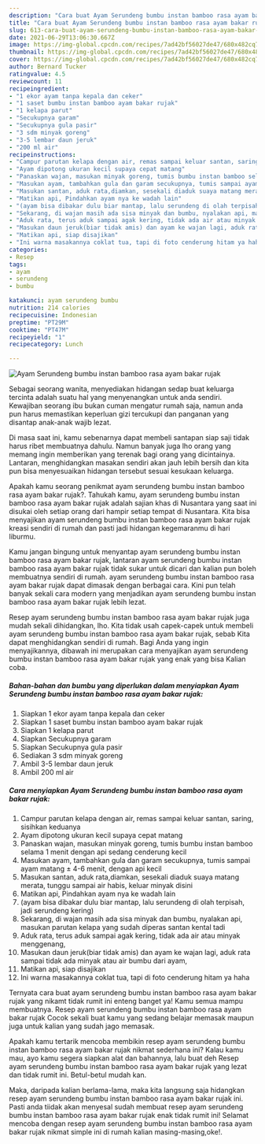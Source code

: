 ```yaml
---
description: "Cara buat Ayam Serundeng bumbu instan bamboo rasa ayam bakar rujak Sederhana Untuk Jualan"
title: "Cara buat Ayam Serundeng bumbu instan bamboo rasa ayam bakar rujak Sederhana Untuk Jualan"
slug: 613-cara-buat-ayam-serundeng-bumbu-instan-bamboo-rasa-ayam-bakar-rujak-sederhana-untuk-jualan
date: 2021-06-29T13:06:30.667Z
image: https://img-global.cpcdn.com/recipes/7ad42bf56027de47/680x482cq70/ayam-serundeng-bumbu-instan-bamboo-rasa-ayam-bakar-rujak-foto-resep-utama.jpg
thumbnail: https://img-global.cpcdn.com/recipes/7ad42bf56027de47/680x482cq70/ayam-serundeng-bumbu-instan-bamboo-rasa-ayam-bakar-rujak-foto-resep-utama.jpg
cover: https://img-global.cpcdn.com/recipes/7ad42bf56027de47/680x482cq70/ayam-serundeng-bumbu-instan-bamboo-rasa-ayam-bakar-rujak-foto-resep-utama.jpg
author: Bernard Tucker
ratingvalue: 4.5
reviewcount: 11
recipeingredient:
- "1 ekor ayam tanpa kepala dan ceker"
- "1 saset bumbu instan bamboo ayam bakar rujak"
- "1 kelapa parut"
- "Secukupnya garam"
- "Secukupnya gula pasir"
- "3 sdm minyak goreng"
- "3-5 lembar daun jeruk"
- "200 ml air"
recipeinstructions:
- "Campur parutan kelapa dengan air, remas sampai keluar santan, saring, sisihkan keduanya"
- "Ayam dipotong ukuran kecil supaya cepat matang"
- "Panaskan wajan, masukan minyak goreng, tumis bumbu instan bamboo selama 1 menit dengan api sedang cenderung kecil"
- "Masukan ayam, tambahkan gula dan garam secukupnya, tumis sampai ayam matang ± 4-6 menit, dengan api kecil"
- "Masukan santan, aduk rata,diamkan, sesekali diaduk suaya matang merata, tunggu sampai air habis, keluar minyak disini"
- "Matikan api, Pindahkan ayam nya ke wadah lain"
- "(ayam bisa dibakar dulu biar mantap, lalu serundeng di olah terpisah, jadi serundeng kering)"
- "Sekarang, di wajan masih ada sisa minyak dan bumbu, nyalakan api, masukan parutan kelapa yang sudah diperas santan kental tadi"
- "Aduk rata, terus aduk sampai agak kering, tidak ada air atau minyak menggenang,"
- "Masukan daun jeruk(biar tidak amis) dan ayam ke wajan lagi, aduk rata sampai tidak ada minyak atau air bumbu dari ayam,"
- "Matikan api, siap disajikan"
- "Ini warna masakannya coklat tua, tapi di foto cenderung hitam ya haha"
categories:
- Resep
tags:
- ayam
- serundeng
- bumbu

katakunci: ayam serundeng bumbu 
nutrition: 214 calories
recipecuisine: Indonesian
preptime: "PT29M"
cooktime: "PT47M"
recipeyield: "1"
recipecategory: Lunch

---
```



![Ayam Serundeng bumbu instan bamboo rasa ayam bakar rujak](https://img-global.cpcdn.com/recipes/7ad42bf56027de47/680x482cq70/ayam-serundeng-bumbu-instan-bamboo-rasa-ayam-bakar-rujak-foto-resep-utama.jpg)

Sebagai seorang wanita, menyediakan hidangan sedap buat keluarga tercinta adalah suatu hal yang menyenangkan untuk anda sendiri. Kewajiban seorang ibu bukan cuman mengatur rumah saja, namun anda pun harus memastikan keperluan gizi tercukupi dan panganan yang disantap anak-anak wajib lezat.

Di masa  saat ini, kamu sebenarnya dapat membeli santapan siap saji tidak harus ribet membuatnya dahulu. Namun banyak juga lho orang yang memang ingin memberikan yang terenak bagi orang yang dicintainya. Lantaran, menghidangkan masakan sendiri akan jauh lebih bersih dan kita pun bisa menyesuaikan hidangan tersebut sesuai kesukaan keluarga. 



Apakah kamu seorang penikmat ayam serundeng bumbu instan bamboo rasa ayam bakar rujak?. Tahukah kamu, ayam serundeng bumbu instan bamboo rasa ayam bakar rujak adalah sajian khas di Nusantara yang saat ini disukai oleh setiap orang dari hampir setiap tempat di Nusantara. Kita bisa menyajikan ayam serundeng bumbu instan bamboo rasa ayam bakar rujak kreasi sendiri di rumah dan pasti jadi hidangan kegemaranmu di hari liburmu.

Kamu jangan bingung untuk menyantap ayam serundeng bumbu instan bamboo rasa ayam bakar rujak, lantaran ayam serundeng bumbu instan bamboo rasa ayam bakar rujak tidak sukar untuk dicari dan kalian pun boleh membuatnya sendiri di rumah. ayam serundeng bumbu instan bamboo rasa ayam bakar rujak dapat dimasak dengan berbagai cara. Kini pun telah banyak sekali cara modern yang menjadikan ayam serundeng bumbu instan bamboo rasa ayam bakar rujak lebih lezat.

Resep ayam serundeng bumbu instan bamboo rasa ayam bakar rujak juga mudah sekali dihidangkan, lho. Kita tidak usah capek-capek untuk membeli ayam serundeng bumbu instan bamboo rasa ayam bakar rujak, sebab Kita dapat menghidangkan sendiri di rumah. Bagi Anda yang ingin menyajikannya, dibawah ini merupakan cara menyajikan ayam serundeng bumbu instan bamboo rasa ayam bakar rujak yang enak yang bisa Kalian coba.

<!--inarticleads1-->

##### Bahan-bahan dan bumbu yang diperlukan dalam menyiapkan Ayam Serundeng bumbu instan bamboo rasa ayam bakar rujak:

1. Siapkan 1 ekor ayam tanpa kepala dan ceker
1. Siapkan 1 saset bumbu instan bamboo ayam bakar rujak
1. Siapkan 1 kelapa parut
1. Siapkan Secukupnya garam
1. Siapkan Secukupnya gula pasir
1. Sediakan 3 sdm minyak goreng
1. Ambil 3-5 lembar daun jeruk
1. Ambil 200 ml air




<!--inarticleads2-->

##### Cara menyiapkan Ayam Serundeng bumbu instan bamboo rasa ayam bakar rujak:

1. Campur parutan kelapa dengan air, remas sampai keluar santan, saring, sisihkan keduanya
1. Ayam dipotong ukuran kecil supaya cepat matang
1. Panaskan wajan, masukan minyak goreng, tumis bumbu instan bamboo selama 1 menit dengan api sedang cenderung kecil
1. Masukan ayam, tambahkan gula dan garam secukupnya, tumis sampai ayam matang ± 4-6 menit, dengan api kecil
1. Masukan santan, aduk rata,diamkan, sesekali diaduk suaya matang merata, tunggu sampai air habis, keluar minyak disini
1. Matikan api, Pindahkan ayam nya ke wadah lain
1. (ayam bisa dibakar dulu biar mantap, lalu serundeng di olah terpisah, jadi serundeng kering)
1. Sekarang, di wajan masih ada sisa minyak dan bumbu, nyalakan api, masukan parutan kelapa yang sudah diperas santan kental tadi
1. Aduk rata, terus aduk sampai agak kering, tidak ada air atau minyak menggenang,
1. Masukan daun jeruk(biar tidak amis) dan ayam ke wajan lagi, aduk rata sampai tidak ada minyak atau air bumbu dari ayam,
1. Matikan api, siap disajikan
1. Ini warna masakannya coklat tua, tapi di foto cenderung hitam ya haha




Ternyata cara buat ayam serundeng bumbu instan bamboo rasa ayam bakar rujak yang nikamt tidak rumit ini enteng banget ya! Kamu semua mampu membuatnya. Resep ayam serundeng bumbu instan bamboo rasa ayam bakar rujak Cocok sekali buat kamu yang sedang belajar memasak maupun juga untuk kalian yang sudah jago memasak.

Apakah kamu tertarik mencoba membikin resep ayam serundeng bumbu instan bamboo rasa ayam bakar rujak nikmat sederhana ini? Kalau kamu mau, ayo kamu segera siapkan alat dan bahannya, lalu buat deh Resep ayam serundeng bumbu instan bamboo rasa ayam bakar rujak yang lezat dan tidak rumit ini. Betul-betul mudah kan. 

Maka, daripada kalian berlama-lama, maka kita langsung saja hidangkan resep ayam serundeng bumbu instan bamboo rasa ayam bakar rujak ini. Pasti anda tiidak akan menyesal sudah membuat resep ayam serundeng bumbu instan bamboo rasa ayam bakar rujak enak tidak rumit ini! Selamat mencoba dengan resep ayam serundeng bumbu instan bamboo rasa ayam bakar rujak nikmat simple ini di rumah kalian masing-masing,oke!.

